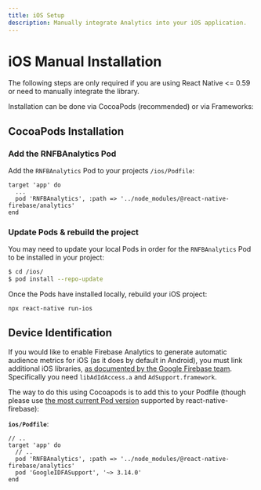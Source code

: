 ```yaml
---
title: iOS Setup
description: Manually integrate Analytics into your iOS application.
---
```


# iOS Manual Installation

The following steps are only required if you are using React Native <= 0.59 or need to manually integrate the library.

Installation can be done via CocoaPods (recommended) or via Frameworks:

## CocoaPods Installation

### Add the RNFBAnalytics Pod

Add the `RNFBAnalytics` Pod to your projects `/ios/Podfile`:

```ruby{3}
target 'app' do
  ...
  pod 'RNFBAnalytics', :path => '../node_modules/@react-native-firebase/analytics'
end
```

### Update Pods & rebuild the project

You may need to update your local Pods in order for the `RNFBAnalytics` Pod to be installed in your project:

```bash
$ cd /ios/
$ pod install --repo-update
```

Once the Pods have installed locally, rebuild your iOS project:

```bash
npx react-native run-ios
```

## Device Identification

If you would like to enable Firebase Analytics to generate automatic audience metrics for iOS (as it does by default in Android), you must link additional iOS libraries, [as documented by the Google Firebase team](https://support.google.com/firebase/answer/6318039). Specifically you need `libAdIdAccess.a` and `AdSupport.framework`.

The way to do this using Cocoapods is to add this to your Podfile (though please use [the most current Pod version](https://cocoapods.org/pods/GoogleIDFASupport) supported by react-native-firebase):

**`ios/Podfile`**:

```ruby{5}
// ..
target 'app' do
  // ..
  pod 'RNFBAnalytics', :path => '../node_modules/@react-native-firebase/analytics'
  pod 'GoogleIDFASupport', '~> 3.14.0'
end
```
